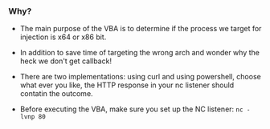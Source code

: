 ### Why?
- The main purpose of the VBA is to determine if the process we target for injection is x64 or x86 bit.
- In addition to save time of targeting the wrong arch and wonder why the heck we don't get callback!
- There are two implementations: using curl and using powershell, choose what ever you like, the HTTP response in your nc listener should contatin the outcome.

- Before executing the VBA, make sure you set up the NC listener: `nc -lvnp 80`
